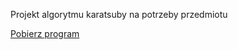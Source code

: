 Projekt algorytmu karatsuby na potrzeby przedmiotu

<a href="https://github.com/czechmarcin/golangKaratsuba/raw/master/karatsuba.exe">Pobierz program</a>

